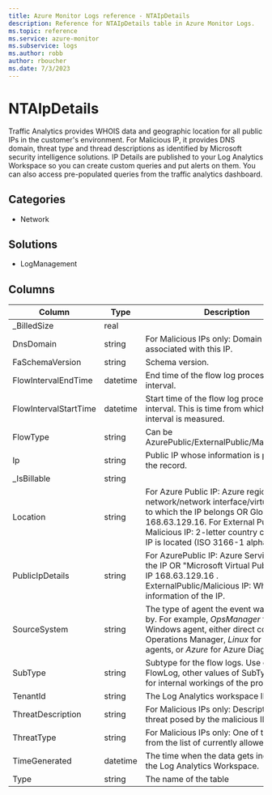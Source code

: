 ```yaml
---
title: Azure Monitor Logs reference - NTAIpDetails
description: Reference for NTAIpDetails table in Azure Monitor Logs.
ms.topic: reference
ms.service: azure-monitor
ms.subservice: logs
ms.author: robb
author: rboucher
ms.date: 7/3/2023
---
```


# NTAIpDetails

 Traffic Analytics provides WHOIS data and geographic location for all public IPs in the customer's environment. For Malicious IP, it provides DNS domain, threat type and thread descriptions as identified by Microsoft security intelligence solutions. IP Details are published to your Log Analytics Workspace so you can create custom queries and put alerts on them. You can also access pre-populated queries from the traffic analytics dashboard.

## Categories

- Network
## Solutions

- LogManagement




## Columns

| Column | Type | Description |
| --- | --- | --- |
| _BilledSize | real |  |
| DnsDomain | string | For Malicious IPs only: Domain name associated with this IP. |
| FaSchemaVersion | string | Schema version. |
| FlowIntervalEndTime | datetime | End time of the flow log processing interval. |
| FlowIntervalStartTime | datetime | Start time of the flow log processing interval. This is time from which flow interval is measured. |
| FlowType | string | Can be AzurePublic/ExternalPublic/MaliciousFlow. |
| Ip | string | Public IP whose information is provided in the record. |
| _IsBillable | string |  |
| Location | string | For Azure Public IP: Azure region of virtual network/network interface/virtual machine to which the IP belongs OR Global for IP 168.63.129.16. For External Public IP and Malicious IP: 2-letter country code where IP is located (ISO 3166-1 alpha-2). |
| PublicIpDetails | string | For AzurePublic IP: Azure Service owning the IP OR "Microsoft Virtual Public IP" for IP 168.63.129.16 . ExternalPublic/Malicious IP: WhoIS information of the IP. |
| SourceSystem | string | The type of agent the event was collected by. For example, *OpsManager* for Windows agent, either direct connect or Operations Manager, *Linux* for all Linux agents, or *Azure* for Azure Diagnostics |
| SubType | string | Subtype for the flow logs. Use only FlowLog, other values of SubType_s are for internal workings of the product. |
| TenantId | string | The Log Analytics workspace ID |
| ThreatDescription | string | For Malicious IPs only: Description of the threat posed by the malicious IP. |
| ThreatType | string | For Malicious IPs only: One of the threats from the list of currently allowed values. |
| TimeGenerated | datetime | The time when the data gets ingested into the Log Analytics Workspace. |
| Type | string | The name of the table |
